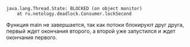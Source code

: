 
```
java.lang.Thread.State: BLOCKED (on object monitor)
	at ru.netology.deadlock.Consumer.lockSecond
```

Функция main не завершается, так как потоки блокируют друг друга, первый ждет окончания второго, а второй уже запустился и ждет окончания первого.
